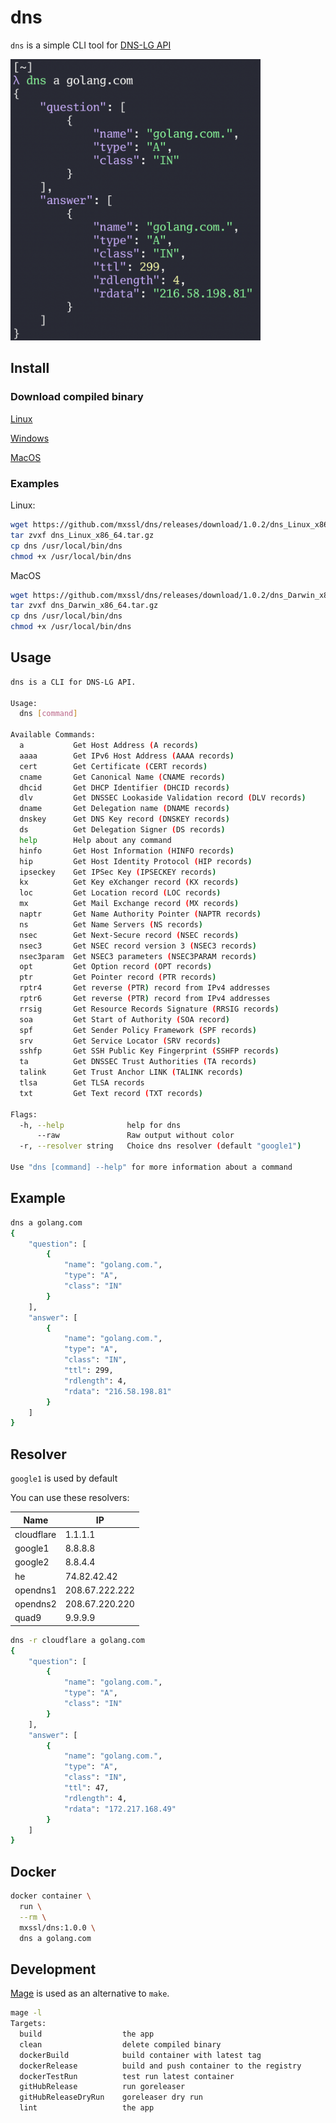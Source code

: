# dns

`dns` is a simple CLI tool for [DNS-LG API](http://www.dns-lg.com)

<img src="./screen.png" alt="drawing" width="400"/>

## Install

### Download compiled binary

[Linux](https://github.com/mxssl/dns/releases/download/1.0.2/dns_Linux_x86_64.tar.gz)

[Windows](https://github.com/mxssl/dns/releases/download/1.0.2/dns_Windows_x86_64.tar.gz)

[MacOS](https://github.com/mxssl/dns/releases/download/1.0.2/dns_Darwin_x86_64.tar.gz)

### Examples

Linux:

```bash
wget https://github.com/mxssl/dns/releases/download/1.0.2/dns_Linux_x86_64.tar.gz
tar zvxf dns_Linux_x86_64.tar.gz
cp dns /usr/local/bin/dns
chmod +x /usr/local/bin/dns
```

MacOS

```bash
wget https://github.com/mxssl/dns/releases/download/1.0.2/dns_Darwin_x86_64.tar.gz
tar zvxf dns_Darwin_x86_64.tar.gz
cp dns /usr/local/bin/dns
chmod +x /usr/local/bin/dns
```

## Usage

```bash
dns is a CLI for DNS-LG API.

Usage:
  dns [command]

Available Commands:
  a           Get Host Address (A records)
  aaaa        Get IPv6 Host Address (AAAA records)
  cert        Get Certificate (CERT records)
  cname       Get Canonical Name (CNAME records)
  dhcid       Get DHCP Identifier (DHCID records)
  dlv         Get DNSSEC Lookaside Validation record (DLV records)
  dname       Get Delegation name (DNAME records)
  dnskey      Get DNS Key record (DNSKEY records)
  ds          Get Delegation Signer (DS records)
  help        Help about any command
  hinfo       Get Host Information (HINFO records)
  hip         Get Host Identity Protocol (HIP records)
  ipseckey    Get IPSec Key (IPSECKEY records)
  kx          Get Key eXchanger record (KX records)
  loc         Get Location record (LOC records)
  mx          Get Mail Exchange record (MX records)
  naptr       Get Name Authority Pointer (NAPTR records)
  ns          Get Name Servers (NS records)
  nsec        Get Next-Secure record (NSEC records)
  nsec3       Get NSEC record version 3 (NSEC3 records)
  nsec3param  Get NSEC3 parameters (NSEC3PARAM records)
  opt         Get Option record (OPT records)
  ptr         Get Pointer record (PTR records)
  rptr4       Get reverse (PTR) record from IPv4 addresses
  rptr6       Get reverse (PTR) record from IPv4 addresses
  rrsig       Get Resource Records Signature (RRSIG records)
  soa         Get Start of Authority (SOA record)
  spf         Get Sender Policy Framework (SPF records)
  srv         Get Service Locator (SRV records)
  sshfp       Get SSH Public Key Fingerprint (SSHFP records)
  ta          Get DNSSEC Trust Authorities (TA records)
  talink      Get Trust Anchor LINK (TALINK records)
  tlsa        Get TLSA records
  txt         Get Text record (TXT records)

Flags:
  -h, --help              help for dns
      --raw               Raw output without color
  -r, --resolver string   Choice dns resolver (default "google1")

Use "dns [command] --help" for more information about a command
```

## Example

```sh
dns a golang.com
{
    "question": [
        {
            "name": "golang.com.",
            "type": "A",
            "class": "IN"
        }
    ],
    "answer": [
        {
            "name": "golang.com.",
            "type": "A",
            "class": "IN",
            "ttl": 299,
            "rdlength": 4,
            "rdata": "216.58.198.81"
        }
    ]
}
```

## Resolver

`google1` is used by default

You can use these resolvers:

| Name | IP |
|---|---|
| cloudflare | 1.1.1.1 |
| google1 | 8.8.8.8 |
| google2 | 8.8.4.4 |
| he | 74.82.42.42 |
| opendns1 | 208.67.222.222 |
| opendns2 | 208.67.220.220 |
| quad9 | 9.9.9.9 |

```sh
dns -r cloudflare a golang.com
{
    "question": [
        {
            "name": "golang.com.",
            "type": "A",
            "class": "IN"
        }
    ],
    "answer": [
        {
            "name": "golang.com.",
            "type": "A",
            "class": "IN",
            "ttl": 47,
            "rdlength": 4,
            "rdata": "172.217.168.49"
        }
    ]
}
```

## Docker

```sh
docker container \
  run \
  --rm \
  mxssl/dns:1.0.0 \
  dns a golang.com
```

## Development

[Mage](https://github.com/magefile/mage) is used as an alternative to `make`.

```sh
mage -l
Targets:
  build                  the app
  clean                  delete compiled binary
  dockerBuild            build container with latest tag
  dockerRelease          build and push container to the registry
  dockerTestRun          test run latest container
  gitHubRelease          run goreleaser
  gitHubReleaseDryRun    goreleaser dry run
  lint                   the app
```

